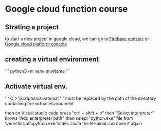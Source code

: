 # Google cloud function course
## Strating a project

to start a new project in google cloud, we can go to [Firebase console](https://console.firebase.google.com) or [Google cloud platform console](https://console.cloud.google.com)

## creating a virtual environment
'''
python3 -m venv envName
'''

## Activate virtual env. 

'''
C:\> <venv>\Scripts\activate.bat
'''
<venv> must be replaced by the path of the directory containing the virtual environment

then on Visual studio code press "ctrl + shift + p" then "Select interpreter" brows "Add enterpreter path" then select "python.exe" file from \venv\Scripts\python.exe folder. close the terminal and open it again